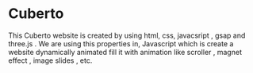 # Cuberto
This Cuberto website is created by using html, css, javacsript , gsap and three.js . We are using this properties in, Javascript which is create a website dynamically animated fill it with animation like scroller , magnet effect , image slides , etc.  
